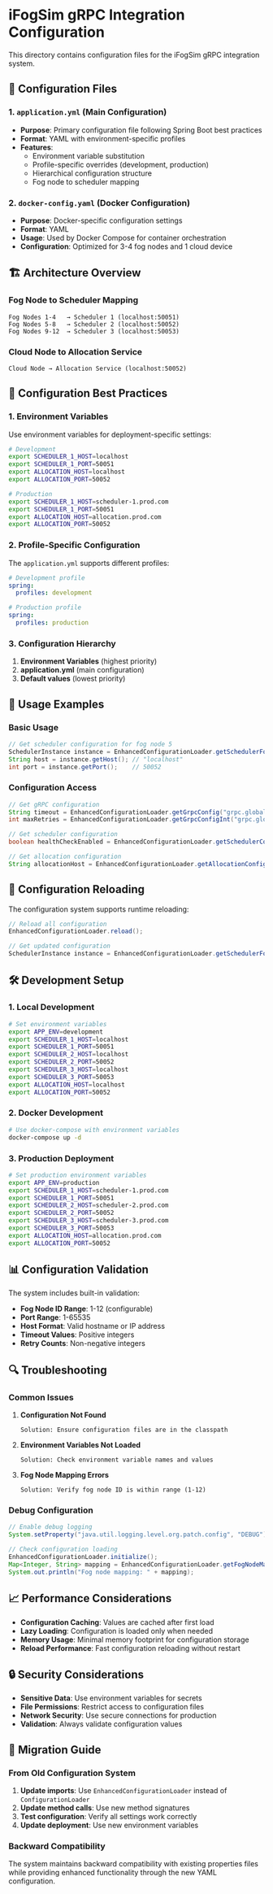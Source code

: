 # iFogSim gRPC Integration Configuration

This directory contains configuration files for the iFogSim gRPC integration system.

## 📁 Configuration Files

### 1. `application.yml` (Main Configuration)

- **Purpose**: Primary configuration file following Spring Boot best practices
- **Format**: YAML with environment-specific profiles
- **Features**:
  - Environment variable substitution
  - Profile-specific overrides (development, production)
  - Hierarchical configuration structure
  - Fog node to scheduler mapping

### 2. `docker-config.yaml` (Docker Configuration)

- **Purpose**: Docker-specific configuration settings
- **Format**: YAML
- **Usage**: Used by Docker Compose for container orchestration
- **Configuration**: Optimized for 3-4 fog nodes and 1 cloud device

## 🏗️ Architecture Overview

### Fog Node to Scheduler Mapping

```
Fog Nodes 1-4   → Scheduler 1 (localhost:50051)
Fog Nodes 5-8   → Scheduler 2 (localhost:50052)
Fog Nodes 9-12  → Scheduler 3 (localhost:50053)
```

### Cloud Node to Allocation Service

```
Cloud Node → Allocation Service (localhost:50052)
```

## 🔧 Configuration Best Practices

### 1. Environment Variables

Use environment variables for deployment-specific settings:

```bash
# Development
export SCHEDULER_1_HOST=localhost
export SCHEDULER_1_PORT=50051
export ALLOCATION_HOST=localhost
export ALLOCATION_PORT=50052

# Production
export SCHEDULER_1_HOST=scheduler-1.prod.com
export SCHEDULER_1_PORT=50051
export ALLOCATION_HOST=allocation.prod.com
export ALLOCATION_PORT=50052
```

### 2. Profile-Specific Configuration

The `application.yml` supports different profiles:

```yaml
# Development profile
spring:
  profiles: development

# Production profile
spring:
  profiles: production
```

### 3. Configuration Hierarchy

1. **Environment Variables** (highest priority)
2. **application.yml** (main configuration)
3. **Default values** (lowest priority)

## 🚀 Usage Examples

### Basic Usage

```java
// Get scheduler configuration for fog node 5
SchedulerInstance instance = EnhancedConfigurationLoader.getSchedulerForFogNode(5);
String host = instance.getHost(); // "localhost"
int port = instance.getPort();    // 50052
```

### Configuration Access

```java
// Get gRPC configuration
String timeout = EnhancedConfigurationLoader.getGrpcConfig("grpc.global.connection.timeout", "5000");
int maxRetries = EnhancedConfigurationLoader.getGrpcConfigInt("grpc.global.retry.max-attempts", 3);

// Get scheduler configuration
boolean healthCheckEnabled = EnhancedConfigurationLoader.getSchedulerConfigBoolean("scheduler.settings.health-check.enabled", true);

// Get allocation configuration
String allocationHost = EnhancedConfigurationLoader.getAllocationConfig("allocation.service.host", "localhost");
```

## 🔄 Configuration Reloading

The configuration system supports runtime reloading:

```java
// Reload all configuration
EnhancedConfigurationLoader.reload();

// Get updated configuration
SchedulerInstance instance = EnhancedConfigurationLoader.getSchedulerForFogNode(5);
```

## 🛠️ Development Setup

### 1. Local Development

```bash
# Set environment variables
export APP_ENV=development
export SCHEDULER_1_HOST=localhost
export SCHEDULER_1_PORT=50051
export SCHEDULER_2_HOST=localhost
export SCHEDULER_2_PORT=50052
export SCHEDULER_3_HOST=localhost
export SCHEDULER_3_PORT=50053
export ALLOCATION_HOST=localhost
export ALLOCATION_PORT=50052
```

### 2. Docker Development

```bash
# Use docker-compose with environment variables
docker-compose up -d
```

### 3. Production Deployment

```bash
# Set production environment variables
export APP_ENV=production
export SCHEDULER_1_HOST=scheduler-1.prod.com
export SCHEDULER_1_PORT=50051
export SCHEDULER_2_HOST=scheduler-2.prod.com
export SCHEDULER_2_PORT=50052
export SCHEDULER_3_HOST=scheduler-3.prod.com
export SCHEDULER_3_PORT=50053
export ALLOCATION_HOST=allocation.prod.com
export ALLOCATION_PORT=50052
```

## 📊 Configuration Validation

The system includes built-in validation:

- **Fog Node ID Range**: 1-12 (configurable)
- **Port Range**: 1-65535
- **Host Format**: Valid hostname or IP address
- **Timeout Values**: Positive integers
- **Retry Counts**: Non-negative integers

## 🔍 Troubleshooting

### Common Issues

1. **Configuration Not Found**

   ```
   Solution: Ensure configuration files are in the classpath
   ```

2. **Environment Variables Not Loaded**

   ```
   Solution: Check environment variable names and values
   ```

3. **Fog Node Mapping Errors**
   ```
   Solution: Verify fog node ID is within range (1-12)
   ```

### Debug Configuration

```java
// Enable debug logging
System.setProperty("java.util.logging.level.org.patch.config", "DEBUG");

// Check configuration loading
EnhancedConfigurationLoader.initialize();
Map<Integer, String> mapping = EnhancedConfigurationLoader.getFogNodeMapping();
System.out.println("Fog node mapping: " + mapping);
```

## 📈 Performance Considerations

- **Configuration Caching**: Values are cached after first load
- **Lazy Loading**: Configuration is loaded only when needed
- **Memory Usage**: Minimal memory footprint for configuration storage
- **Reload Performance**: Fast configuration reloading without restart

## 🔒 Security Considerations

- **Sensitive Data**: Use environment variables for secrets
- **File Permissions**: Restrict access to configuration files
- **Network Security**: Use secure connections for production
- **Validation**: Always validate configuration values

## 📝 Migration Guide

### From Old Configuration System

1. **Update imports**: Use `EnhancedConfigurationLoader` instead of `ConfigurationLoader`
2. **Update method calls**: Use new method signatures
3. **Test configuration**: Verify all settings work correctly
4. **Update deployment**: Use new environment variables

### Backward Compatibility

The system maintains backward compatibility with existing properties files while providing enhanced functionality through the new YAML configuration.
